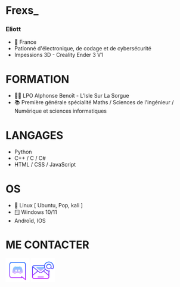 # Frexs_

   ### Eliott 
   
- 📍 France 
-  Pationné d'électronique, de codage et de cybersécurité 
-  Impessions 3D - Creality Ender 3 V1 


# FORMATION 

- 🧑‍🎓​ LPO Alphonse Benoît - L'Isle Sur La Sorgue 
- 📚 Première générale spécialité Maths / Sciences de l'ingénieur / Numérique et sciences informatiques 

# LANGAGES 

- Python 
- C++ / C / C#
- HTML / CSS / JavaScript 

# OS 
- 🐧 Linux [ Ubuntu, Pop, kali ]
- 🪟 Windows 10/11 
- Androïd, IOS

# ME CONTACTER

[![](/icons8-nouveau-logo-discord-64.png)](https://discord.com/Frexs_#7127)
[![](/icons8-email-64.png)](https://fabieliott84@gmail.com)

